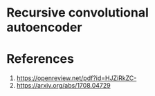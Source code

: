 # Recursive convolutional autoencoder

# References
1. https://openreview.net/pdf?id=HJZiRkZC-
2. https://arxiv.org/abs/1708.04729
